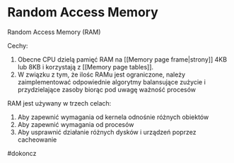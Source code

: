 # Random Access Memory
Random Access Memory (RAM) 

Cechy:
1. Obecne CPU dzielą pamięć RAM na [[Memory page frame|strony]] 4KB lub 8KB i korzystają z [[Memory page tables]].
2. W związku z tym, że ilośc RAMu jest ograniczone, należy zaimplementować odpowiednie algorytmy balansujące zużycie i przydzielające zasoby biorąc pod uwagę ważność procesów

RAM jest używany w trzech celach:
1. Aby zapewnić wymagania od kernela odnośnie różnych obiektów
2. Aby zapewnić wymagania od procesów
3. Aby usprawnić działanie różnych dysków i urządzeń poprzez cacheowanie

#dokoncz